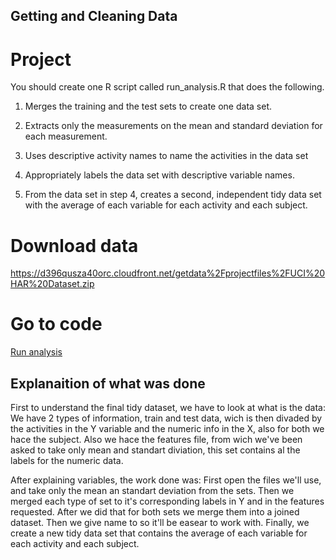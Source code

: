 ## Getting and Cleaning Data

# Project
You should create one R script called run_analysis.R that does the following. 

 1.   Merges the training and the test sets to create one data set.

 2.   Extracts only the measurements on the mean and standard deviation for each measurement. 

 3.   Uses descriptive activity names to name the activities in the data set

 4.   Appropriately labels the data set with descriptive variable names. 

 5.   From the data set in step 4, creates a second, independent tidy data set with the average of each variable for each activity and each subject.


# Download data
 https://d396qusza40orc.cloudfront.net/getdata%2Fprojectfiles%2FUCI%20HAR%20Dataset.zip  
 
# Go to code
[Run analysis](https://github.com/Gerardo0309/Getting-and-Cleaning-Data/blob/main/run_analysis.R)


## Explanaition of what was done
First to understand the final tidy dataset, we have to look at what is the data:
We have 2 types of information, train and test data, wich is then divaded by the activities in the Y variable and the numeric info in the X, also for both we hace the subject.
Also we hace the features file, from wich we've been asked to take only mean and standart diviation, this set contains al the labels for the numeric data.

After explaining variables, the work done was:
First open the files we'll use, and take only the mean an standart deviation from the sets.
Then we merged each type of set to it's corresponding labels in Y and in the features requested.
After we did that for both sets we merge them into a joined dataset.
Then we give name to so it'll be easear to work with.
Finally, we create a new tidy data set that contains the average of each variable for each activity and each subject.
 
